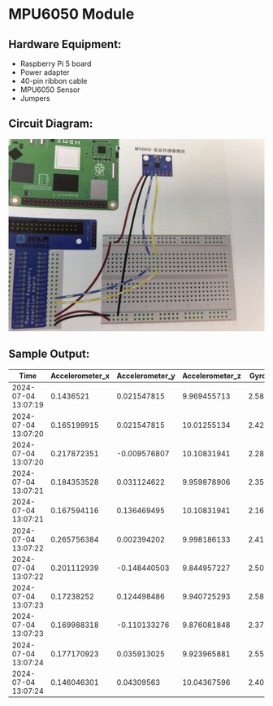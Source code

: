 # MPU6050 Module #

## Hardware Equipment:

- Raspberry Pi 5 board
- Power adapter
- 40-pin ribbon cable
- MPU6050 Sensor
- Jumpers

## Circuit Diagram:
![Circuit_Diagram](https://github.com/Harveychen2004/Raspberry_Pi_5_suit/blob/48e38f95f79364153d70dfba27fb183b066eee14/MPU6050%20module/Circuit_Diagram.jpg)




## Sample Output:

| Time                | Accelerometer_x | Accelerometer_y | Accelerometer_z | Gyroscope_x | Gyroscope_y  | Gyroscope_z  | Temperature |
| ------------------- | --------------- | --------------- | --------------- | ----------- | ------------ | ------------ | ----------- |
| 2024-07-04 13:07:19 | 0.1436521       | 0.021547815     | 9.969455713     | 2.580152672 | -1.091603053 | -0.984732824 | 32.05941176 |
| 2024-07-04 13:07:20 | 0.165199915     | 0.021547815     | 10.01255134     | 2.427480916 | -1.190839695 | -1.099236641 | 32.71823529 |
| 2024-07-04 13:07:20 | 0.217872351     | -0.009576807    | 10.10831941     | 2.282442748 | -1.167938931 | -1.183206107 | 32.10647059 |
| 2024-07-04 13:07:21 | 0.184353528     | 0.031124622     | 9.959878906     | 2.358778626 | -1.198473282 | -1.114503817 | 32.10647059 |
| 2024-07-04 13:07:21 | 0.167594116     | 0.136469495     | 10.10831941     | 2.160305344 | -0.847328244 | -1.13740458  | 32.05941176 |
| 2024-07-04 13:07:22 | 0.265756384     | 0.002394202     | 9.998186133     | 2.419847328 | -1.106870229 | -0.992366412 | 32.15352941 |
| 2024-07-04 13:07:22 | 0.201112939     | -0.148440503    | 9.844957227     | 2.503816794 | -1.259541985 | -1.152671756 | 32.20058824 |
| 2024-07-04 13:07:23 | 0.17238252      | 0.124498486     | 9.940725293     | 2.580152672 | -1.030534351 | -1.114503817 | 32.05941176 |
| 2024-07-04 13:07:23 | 0.169988318     | -0.110133276    | 9.876081848     | 2.374045802 | -1.13740458  | -1.198473282 | 32.20058824 |
| 2024-07-04 13:07:24 | 0.177170923     | 0.035913025     | 9.923965881     | 2.557251908 | -1.175572519 | -1.129770992 | 32.10647059 |
| 2024-07-04 13:07:24 | 0.146046301     | 0.04309563      | 10.04367596     | 2.404580153 | -1.038167939 | -1.167938931 | 32.10647059 |
